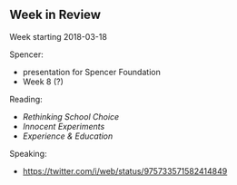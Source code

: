 ## Week in Review

Week starting 2018-03-18

Spencer:
* presentation for Spencer Foundation
* Week 8 (?)

Reading:
* *Rethinking School Choice*
* *Innocent Experiments*
* *Experience & Education*

Speaking:
* https://twitter.com/i/web/status/975733571582414849
